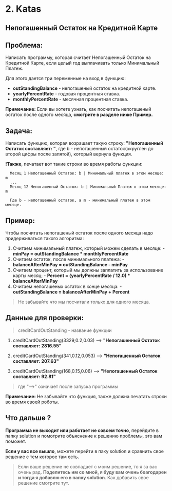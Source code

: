 # 2. Katas

## Непогашенный Остаток на Кредитной Карте

## Проблема:

Написать программу, которая считает Непогашенный Остаток на Кредитной Карте, если целый год выплачивать только Минимальный Платеж.

Для этого дается три переменные на вход в функцию:

  - __outStandingBalance__ - непогашеный остаток на кредитной карте.
  - __yearlyPercentRate__ - годовая процентная ставка.
  - __monthlyPercentRate__ -  месячная процентная ставка.

__Примечание:__ Если вы хотете ухнать, как посчитать непогашеный остаток после одного месяца, __смотрите в разделе ниже Пример.__
## Задача:

Написать функцию, которая возрашает такую строку: __"Непогашенный Остаток составляет: "__, где b - непогашенный остаток(округлен до второй цифры после запятой), который вернула функция.

__!Также__, печатает вот такие строки во время работы функции:

```text
  Месяц 1 Непогашенный Остаток: b | Минимальный платеж в этом месяце: m
  ...
  Месяц 12 Непогашенный Остаток: b | Минимальный Платеж в этом месяце: m

  Где b - непогашенный остаток, а m - минимальный платеж в этом месяце.
```

## Пример:

Чтобы посчитать непогашеный остаток после одного месяца надо придерживаться такого алгоритма:

  1. Считаем минимальный платеж, который можем сделать в месяце:
    - __minPay = outStandingBalance * monthlyPercentRate__
  2. Считаем остаток, после минимального платежа:
    - __balanceAfterMinPay = outStandingBalance - minPay__
  3. Считаем процент, который мы должны заплатить за использование карты месяц:
    - __Percent = (yearlyPercentRate / 12.0) * balanceAfterMinPay__
  4. Считаем непогашеных остаток в конце месяца:
    - __outStandingBalance = balanceAfterMinPay + Percent__

> Не забывайте что мы посчитали только для одного месяца.

## Данные для проверки:

> creditCardOutStanding - название функции

1. creditCardOutStanding(3329,0.2,0.03) --> __"Непогашенный Остаток составляет:  2816.55"__

2. creditCardOutStanding(341,0.12,0.053) --> __"Непогашенный Остаток составляет:  207.63"__

3. creditCardOutStanding(168,0.15,0.06) --> __"Непогашенный Остаток составляет:  92.81"__

> где "-->" означает после запуска программы

__Примечание:__ Не забывайте что функция, также должна печатать строки во время своей роботы.

## Что дальше ?

__Программа не выходит или работает не совсем точно__, перейдите в папку solution и помотрите объяснение к решению проблемы, это вам поможет.

__Если у вас все вышло__, можете перейти в паку solution и сравнить свое решение с тем которое там есть.

> Если ваше решение не совпадает с моим решение, то я за вас очень рад. __Поделитесь им со мной, я буду вам очень боагодарен и тогда я добавлю его в папку solution__. Как добавить свое решение смотрите тут.
